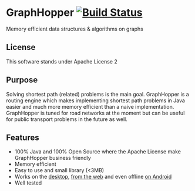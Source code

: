 # GraphHopper [![Build Status](https://secure.travis-ci.org/karussell/GraphHopper.png?branch=master)](http://travis-ci.org/karussell/GraphHopper)

Memory efficient data structures & algorithms on graphs

License
----------------

This software stands under Apache License 2

Purpose
---------------

Solving shortest path (related) problems is the main goal. GraphHopper is a routing engine which
makes implementing shortest path problems in Java easier and much more memory efficient than
a naive implementation.
GraphHopper is tuned for road networks at the moment but can be useful for public transport problems in
the future as well.

Features
---------------

 * 100% Java and 100% Open Source 
   where the Apache License make GraphHopper business friendly
 * Memory efficient
 * Easy to use and small library (<3MB)
 * Works on the [desktop](http://karussell.files.wordpress.com/2012/06/graphhopper.png), 
   [from the web](https://github.com/graphhopper/graphhopper-web) 
   and even offline [on Android](https://github.com/graphhopper/graphhopper/wiki/Android)
 * Well tested
